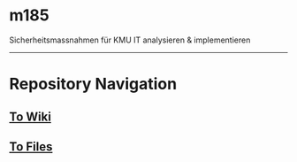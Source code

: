 # m185
Sicherheitsmassnahmen für KMU IT analysieren & implementieren

---

# Repository Navigation

## [To Wiki](https://github.com/Rayleeigh/m185/wiki)

## [To Files]()

